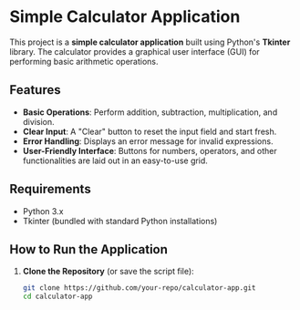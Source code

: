 # Simple Calculator Application

This project is a **simple calculator application** built using Python's **Tkinter** library. The calculator provides a graphical user interface (GUI) for performing basic arithmetic operations.

## Features

- **Basic Operations**: Perform addition, subtraction, multiplication, and division.
- **Clear Input**: A "Clear" button to reset the input field and start fresh.
- **Error Handling**: Displays an error message for invalid expressions.
- **User-Friendly Interface**: Buttons for numbers, operators, and other functionalities are laid out in an easy-to-use grid.

## Requirements

- Python 3.x
- Tkinter (bundled with standard Python installations)

## How to Run the Application

1. **Clone the Repository** (or save the script file):
   ```bash
   git clone https://github.com/your-repo/calculator-app.git
   cd calculator-app
